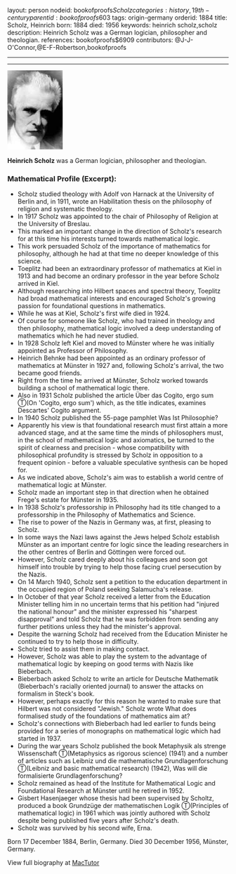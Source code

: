 layout: person
nodeid: bookofproofs$Scholz
categories: history,19th-century
parentid: bookofproofs$603
tags: origin-germany
orderid: 1884
title: Scholz, Heinrich
born: 1884
died: 1956
keywords: heinrich scholz,scholz
description: Heinrich Scholz was a German logician, philosopher and theologian.
references: bookofproofs$6909
contributors: @J-J-O'Connor,@E-F-Robertson,bookofproofs

---



---

![Scholz.jpg](https://github.com/bookofproofs/bookofproofs.github.io/blob/main/_sources/_assets/images/portraits/Scholz.jpg?raw=true)

**Heinrich Scholz**  was a German logician, philosopher and theologian.

### Mathematical Profile (Excerpt):
* Scholz studied theology with Adolf von Harnack at the University of Berlin and, in 1911, wrote an Habilitation thesis on the philosophy of religion and systematic theology.
* In 1917 Scholz was appointed to the chair of Philosophy of Religion at the University of Breslau.
* This marked an important change in the direction of Scholz's research for at this time his interests turned towards mathematical logic.
* This work persuaded Scholz of the importance of mathematics for philosophy, although he had at that time no deeper knowledge of this science.
* Toeplitz had been an extraordinary professor of mathematics at Kiel in 1913 and had become an ordinary professor in the year before Scholz arrived in Kiel.
* Although researching into Hilbert spaces and spectral theory, Toeplitz had broad mathematical interests and encouraged Scholz's growing passion for foundational questions in mathematics.
* While he was at Kiel, Scholz's first wife died in 1924.
* Of course for someone like Scholz, who had trained in theology and then philosophy, mathematical logic involved a deep understanding of mathematics which he had never studied.
* In 1928 Scholz left Kiel and moved to Münster where he was initially appointed as Professor of Philosophy.
* Heinrich Behnke had been appointed as an ordinary professor of mathematics at Münster in 1927 and, following Scholz's arrival, the two became good friends.
* Right from the time he arrived at Münster, Scholz worked towards building a school of mathematical logic there.
* Also in 1931 Scholz published the article Über das Cogito, ergo sum Ⓣ(On 'Cogito, ergo sum') which, as the title indicates, examines Descartes' Cogito argument.
* In 1940 Scholz published the 55-page pamphlet Was Ist Philosophie?
* Apparently his view is that foundational research must first attain a more advanced stage, and at the same time the minds of philosophers must, in the school of mathematical logic and axiomatics, be turned to the spirit of clearness and precision - whose compatibility with philosophical profundity is stressed by Scholz in opposition to a frequent opinion - before a valuable speculative synthesis can be hoped for.
* As we indicated above, Scholz's aim was to establish a world centre of mathematical logic at Münster.
* Scholz made an important step in that direction when he obtained Frege's estate for Münster in 1935.
* In 1938 Scholz's professorship in Philosophy had its title changed to a professorship in the Philosophy of Mathematics and Science.
* The rise to power of the Nazis in Germany was, at first, pleasing to Scholz.
* In some ways the Nazi laws against the Jews helped Scholz establish Münster as an important centre for logic since the leading researchers in the other centres of Berlin and Göttingen were forced out.
* However, Scholz cared deeply about his colleagues and soon got himself into trouble by trying to help those facing cruel persecution by the Nazis.
* On 14 March 1940, Scholz sent a petition to the education department in the occupied region of Poland seeking Salamucha's release.
* In October of that year Scholz received a letter from the Education Minister telling him in no uncertain terms that his petition had "injured the national honour" and the minister expressed his "sharpest disapproval" and told Scholz that he was forbidden from sending any further petitions unless they had the minister's approval.
* Despite the warning Scholz had received from the Education Minister he continued to try to help those in difficulty.
* Scholz tried to assist them in making contact.
* However, Scholz was able to play the system to the advantage of mathematical logic by keeping on good terms with Nazis like Bieberbach.
* Bieberbach asked Scholz to write an article for Deutsche Mathematik (Bieberbach's racially oriented journal) to answer the attacks on formalism in Steck's book.
* However, perhaps exactly for this reason he wanted to make sure that Hilbert was not considered "Jewish." Scholz wrote What does formalised study of the foundations of mathematics aim at?
* Scholz's connections with Bieberbach had led earlier to funds being provided for a series of monographs on mathematical logic which had started in 1937.
* During the war years Scholz published the book Metaphysik als strenge Wissenschaft Ⓣ(Metaphysics as rigorous science) (1941) and a number of articles such as Leibniz und die mathematische Grundlagenforschung Ⓣ(Leibniz and basic mathematical research) (1942), Was will die formalisierte Grundlagenforschung?
* Scholz remained as head of the Institute for Mathematical Logic and Foundational Research at Münster until he retired in 1952.
* Gisbert Hasenjaeger whose thesis had been supervised by Scholtz, produced a book Grundzüge der mathematischen Logik Ⓣ(Principles of mathematical logic) in 1961 which was jointly authored with Scholz despite being published five years after Scholz's death.
* Scholz was survived by his second wife, Erna.

Born 17 December 1884, Berlin, Germany. Died 30 December 1956, Münster, Germany.

View full biography at [MacTutor](https://mathshistory.st-andrews.ac.uk/Biographies/Scholz/)
